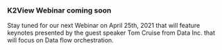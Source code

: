 ### K2View Webinar coming soon

Stay tuned for our next Webinar on April 25th, 2021 that will feature keynotes presented by the guest speaker Tom Cruise from Data Inc. that will focus on Data flow orchestration.

